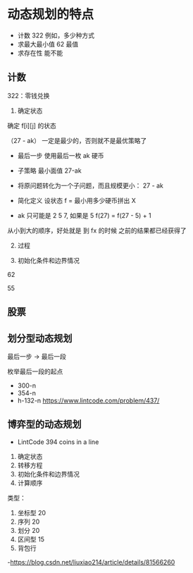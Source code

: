# 动态规划的特点

- 计数 322 例如，多少种方式
- 求最大最小值 62 最值
- 求存在性 能不能

## 计数

322：零钱兑换

1. 确定状态

确定 f[i][j] 的状态

（27 - ak） 一定是最少的，否则就不是最优策略了

- 最后一步 使用最后一枚 ak 硬币
- 子策略 最小面值 27-ak

- 将原问题转化为一个子问题，而且规模更小： 27 - ak
- 简化定义 设状态 f = 最小用多少硬币拼出 X

- ak 只可能是 2 5 7, 如果是 5 f(27) = f(27 - 5) + 1

从小到大的顺序，好处就是 到 fx 的时候 之前的结果都已经获得了

2. 过程

3. 初始化条件和边界情况

62

55

## 股票

## 划分型动态规划

最后一步 -> 最后一段

枚举最后一段的起点

- 300-n
- 354-n
- h-132-n https://www.lintcode.com/problem/437/

## 博弈型的动态规划

- LintCode 394 coins in a line

1. 确定状态
2. 转移方程
3. 初始化条件和边界情况
4. 计算顺序

类型：

1. 坐标型 20
2. 序列 20
3. 划分 20
4. 区间型 15
5. 背包行

-https://blog.csdn.net/liuxiao214/article/details/81566260
